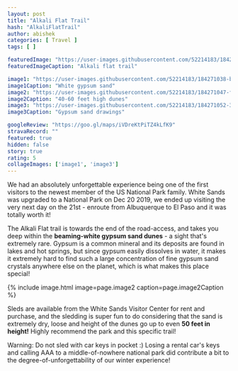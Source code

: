 ```yaml
---
layout: post
title: "Alkali Flat Trail"
hash: "AlkaliFlatTrail"
author: abishek
categories: [ Travel ]
tags: [ ]

featuredImage: "https://user-images.githubusercontent.com/52214183/184271029-be44c0cc-1fd0-4b80-a3e7-556d58537ab2.jpg"
featuredImageCaption: "Alkali flat trail"

image1: "https://user-images.githubusercontent.com/52214183/184271038-b7acd0d4-d875-437b-ab0e-719f83e50eac.jpg"
image1Caption: "White gypsum sand"
image2: "https://user-images.githubusercontent.com/52214183/184271047-f86fb89d-e57a-42dd-87d5-fd68c798b42a.jpg"
image2Caption: "40-60 feet high dunes"
image3: "https://user-images.githubusercontent.com/52214183/184271052-337cc08e-8096-4959-a4bc-d83b81dfed87.jpg"
image3Caption: "Gypsum sand drawings"

googleReview: "https://goo.gl/maps/iVDreKtPiTZ4kLfK9"
stravaRecord: ""
featured: true
hidden: false
story: true
rating: 5
collageImages: ['image1', 'image3']
---
```


We had an absolutely unforgettable experience being one of the first visitors to the newest member of the US National Park family. White Sands was upgraded to a National Park on Dec 20 2019, we ended up visiting the very next day on the 21st - enroute from Albuquerque to El Paso and it was totally worth it!

The Alkali Flat trail is towards the end of the road-access, and takes you deep within the **beaming-white gypsum sand dunes** - a sight that's extremely rare. Gypsum is a common mineral and its deposits are found in lakes and hot springs, but since gypsum easily dissolves in water, it makes it extremely hard to find such a large concentration of fine gypsum sand crystals anywhere else on the planet, which is what makes this place special!

{% include image.html image=page.image2 caption=page.image2Caption %}

Sleds are available from the White Sands Visitor Center for rent and purchase, and the sledding is super fun to do considering that the sand is extremely dry, loose and height of the dunes go up to even **50 feet in height!** Highly recommend the park and this specific trail!

Warning: Do not sled with car keys in pocket :) Losing a rental car's keys and calling AAA to a middle-of-nowhere national park did contribute a bit to the degree-of-unforgettability of our winter experience!